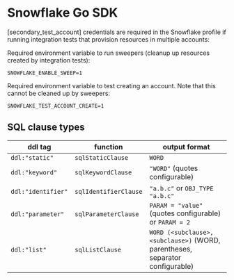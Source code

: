 # Snowflake Go SDK

[secondary_test_account] credentials are required in the Snowflake profile if running integration tests that provision resources in multiple accounts:

Required environment variable to run sweepers (cleanup up resources created by integration tests):

```
SNOWFLAKE_ENABLE_SWEEP=1
```
Required environment variable to test creating an account. Note that this cannot be cleaned up by sweepers:

```
SNOWFLAKE_TEST_ACCOUNT_CREATE=1
```

## SQL clause types

| ddl tag            | function              | output format                                                                 |
| ------------------ | --------------------- | ----------------------------------------------------------------------------- |
| `ddl:"static"`     | `sqlStaticClause`     | `WORD`                                                                        |
| `ddl:"keyword"`    | `sqlKeywordClause`    | `"WORD"` (quotes configurable)                                                |
| `ddl:"identifier"` | `sqlIdentifierClause` | `"a.b.c"` or `OBJ_TYPE "a.b.c"`                                               |
| `ddl:"parameter"`  | `sqlParameterClause`  | `PARAM = "value"` (quotes configurable) or `PARAM = 2`                        |                                          |
| `ddl:"list"`       | `sqlListClause`       | `WORD (<subclause>, <subclause>)` (WORD, parentheses, separator configurable) |
